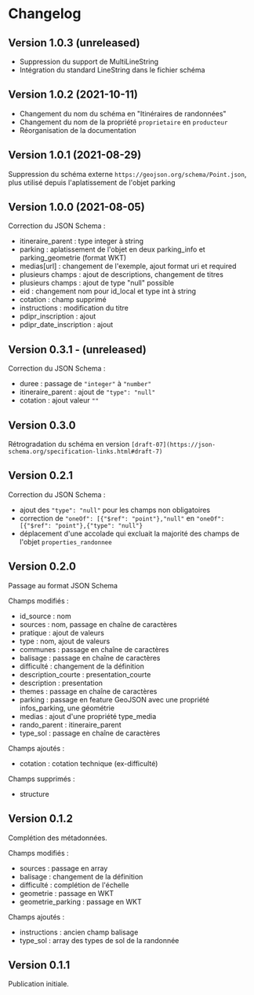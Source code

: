 # Changelog


## Version 1.0.3 (unreleased)

 * Suppression du support de MultiLineString
 * Intégration du standard LineString dans le fichier schéma

## Version 1.0.2 (2021-10-11)

- Changement du nom du schéma en "Itinéraires de randonnées"
- Changement du nom de la propriété `proprietaire` en `producteur`
- Réorganisation de la documentation

## Version 1.0.1 (2021-08-29)

Suppression du schéma externe `https://geojson.org/schema/Point.json`, plus utilisé depuis l'aplatissement de l'objet parking

## Version 1.0.0 (2021-08-05)

Correction du JSON Schema :
- itineraire_parent : type integer à string
- parking : aplatissement de l'objet en deux parking_info et parking_geometrie (format WKT)
- medias[url] : changement de l'exemple, ajout format uri et required
- plusieurs champs : ajout de descriptions, changement de titres
- plusieurs champs : ajout de type "null" possible
- eid : changement nom pour id_local et type int à string
- cotation : champ supprimé
- instructions : modification du titre
- pdipr_inscription : ajout
- pdipr_date_inscription : ajout

## Version 0.3.1 - (unreleased)

Correction du JSON Schema :

- duree : passage de `"integer"` à `"number"`
- itineraire_parent : ajout de `"type": "null"`
- cotation : ajout valeur `""`

## Version 0.3.0

Rétrogradation du schéma en version `[draft-07](https://json-schema.org/specification-links.html#draft-7)`

## Version 0.2.1

Correction du JSON Schema :

- ajout des `"type": "null"` pour les champs non obligatoires
- correction de `"oneOf": [{"$ref": "point"},"null"` en `"oneOf": [{"$ref": "point"},{"type": "null"}`
- déplacement d'une accolade qui excluait la majorité des champs de l'objet `properties_randonnee`

## Version 0.2.0

Passage au format JSON Schema

Champs modifiés :

- id_source : nom
- sources : nom, passage en chaîne de caractères
- pratique : ajout de valeurs
- type : nom, ajout de valeurs
- communes : passage en chaîne de caractères
- balisage : passage en chaîne de caractères
- difficulté : changement de la définition
- description_courte : presentation_courte
- description : presentation
- themes : passage en chaîne de caractères
- parking : passage en feature GeoJSON avec une propriété infos_parking, une géométrie
- medias : ajout d'une propriété type_media
- rando_parent : itineraire_parent
- type_sol : passage en chaîne de caractères

Champs ajoutés :

- cotation : cotation technique (ex-difficulté)

Champs supprimés :

- structure

## Version 0.1.2

Complétion des métadonnées.

Champs modifiés :

- sources : passage en array
- balisage : changement de la définition
- difficulté : complétion de l'échelle
- geometrie : passage en WKT
- geometrie_parking : passage en WKT

Champs ajoutés :

- instructions : ancien champ balisage
- type_sol : array des types de sol de la randonnée

## Version 0.1.1

Publication initiale.
